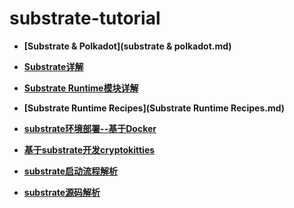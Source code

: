 # substrate-tutorial

- **[Substrate & Polkadot](substrate & polkadot.md)**

- **[Substrate详解](substrate详解.md)**
- **[Substrate Runtime模块详解](Substrate_Runtime模块解析.md)**
- **[Substrate Runtime Recipes](Substrate Runtime Recipes.md)**
- **[substrate环境部署--基于Docker](substrate环境部署.md)**
- **[基于substrate开发cryptokitties](substrate开发cryptokitties.md)**
- **[substrate启动流程解析](SubstrateStartFlow.xmind)**
- **[substrate源码解析](SubstrateAnalyse.xmind)**

